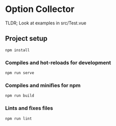 # Option Collector

TLDR; Look at examples in src/Test.vue

## Project setup
```
npm install
```

### Compiles and hot-reloads for development
```
npm run serve
```

### Compiles and minifies for npm
```
npm run build
```

### Lints and fixes files
```
npm run lint
```
